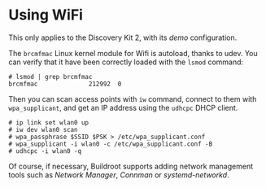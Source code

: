 # Using WiFi

This only applies to the Discovery Kit 2, with its *demo* configuration.

The `brcmfmac` Linux kernel module for Wifi is autoload, thanks to udev.
You can verify that it have been correctly loaded with the `lsmod` command:

```
# lsmod | grep brcmfmac
brcmfmac              212992  0
```

Then you can scan access points with `iw` command, connect to them
with `wpa_supplicant`, and get an IP address using the `udhcpc` DHCP
client.

```
# ip link set wlan0 up
# iw dev wlan0 scan
# wpa_passphrase $SSID $PSK > /etc/wpa_supplicant.conf
# wpa_supplicant -i wlan0 -c /etc/wpa_supplicant.conf -B
# udhcpc -i wlan0 -q
```

Of course, if necessary, Buildroot supports adding network management
tools such as *Network Manager*, *Connman* or *systemd-networkd*.
